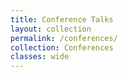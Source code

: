 ```yaml
---
title: Conference Talks
layout: collection
permalink: /conferences/
collection: Conferences
classes: wide
---
```

